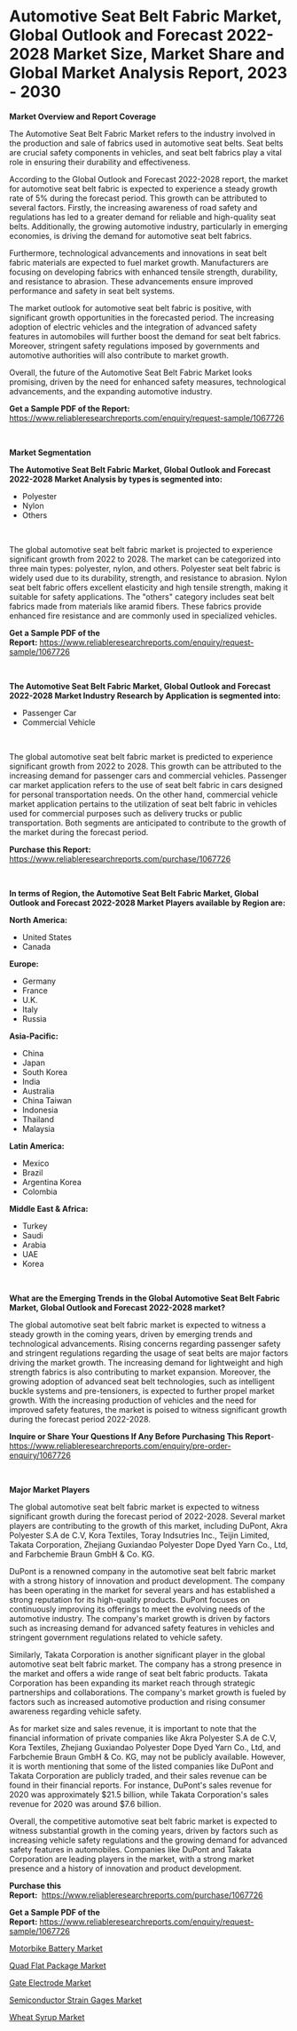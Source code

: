 <p><h1>Automotive Seat Belt Fabric Market, Global Outlook and Forecast 2022-2028 Market Size, Market Share and Global Market Analysis Report, 2023 - 2030</h1></p><p><strong>Market Overview and Report Coverage</strong></p>
<p><p>The Automotive Seat Belt Fabric Market refers to the industry involved in the production and sale of fabrics used in automotive seat belts. Seat belts are crucial safety components in vehicles, and seat belt fabrics play a vital role in ensuring their durability and effectiveness. </p><p>According to the Global Outlook and Forecast 2022-2028 report, the market for automotive seat belt fabric is expected to experience a steady growth rate of 5% during the forecast period. This growth can be attributed to several factors. Firstly, the increasing awareness of road safety and regulations has led to a greater demand for reliable and high-quality seat belts. Additionally, the growing automotive industry, particularly in emerging economies, is driving the demand for automotive seat belt fabrics.</p><p>Furthermore, technological advancements and innovations in seat belt fabric materials are expected to fuel market growth. Manufacturers are focusing on developing fabrics with enhanced tensile strength, durability, and resistance to abrasion. These advancements ensure improved performance and safety in seat belt systems.</p><p>The market outlook for automotive seat belt fabric is positive, with significant growth opportunities in the forecasted period. The increasing adoption of electric vehicles and the integration of advanced safety features in automobiles will further boost the demand for seat belt fabrics. Moreover, stringent safety regulations imposed by governments and automotive authorities will also contribute to market growth.</p><p>Overall, the future of the Automotive Seat Belt Fabric Market looks promising, driven by the need for enhanced safety measures, technological advancements, and the expanding automotive industry.</p></p>
<p><strong>Get a Sample PDF of the Report:</strong> <a href="https://www.reliableresearchreports.com/enquiry/request-sample/1067726">https://www.reliableresearchreports.com/enquiry/request-sample/1067726</a></p>
<p>&nbsp;</p>
<p><strong>Market Segmentation</strong></p>
<p><strong>The Automotive Seat Belt Fabric Market, Global Outlook and Forecast 2022-2028 Market Analysis by types is segmented into:</strong></p>
<p><ul><li>Polyester</li><li>Nylon</li><li>Others</li></ul></p>
<p>&nbsp;</p>
<p><p>The global automotive seat belt fabric market is projected to experience significant growth from 2022 to 2028. The market can be categorized into three main types: polyester, nylon, and others. Polyester seat belt fabric is widely used due to its durability, strength, and resistance to abrasion. Nylon seat belt fabric offers excellent elasticity and high tensile strength, making it suitable for safety applications. The "others" category includes seat belt fabrics made from materials like aramid fibers. These fabrics provide enhanced fire resistance and are commonly used in specialized vehicles.</p></p>
<p><strong>Get a Sample PDF of the Report:</strong>&nbsp;<a href="https://www.reliableresearchreports.com/enquiry/request-sample/1067726">https://www.reliableresearchreports.com/enquiry/request-sample/1067726</a></p>
<p>&nbsp;</p>
<p><strong>The Automotive Seat Belt Fabric Market, Global Outlook and Forecast 2022-2028 Market Industry Research by Application is segmented into:</strong></p>
<p><ul><li>Passenger Car</li><li>Commercial Vehicle</li></ul></p>
<p>&nbsp;</p>
<p><p>The global automotive seat belt fabric market is predicted to experience significant growth from 2022 to 2028. This growth can be attributed to the increasing demand for passenger cars and commercial vehicles. Passenger car market application refers to the use of seat belt fabric in cars designed for personal transportation needs. On the other hand, commercial vehicle market application pertains to the utilization of seat belt fabric in vehicles used for commercial purposes such as delivery trucks or public transportation. Both segments are anticipated to contribute to the growth of the market during the forecast period.</p></p>
<p><strong>Purchase this Report:</strong>&nbsp; <a href="https://www.reliableresearchreports.com/purchase/1067726">https://www.reliableresearchreports.com/purchase/1067726</a></p>
<p>&nbsp;</p>
<p><strong>In terms of Region, the Automotive Seat Belt Fabric Market, Global Outlook and Forecast 2022-2028 Market Players available by Region are:</strong></p>
<p>
    <p> <strong> North America: </strong>
        <ul>
            <li>United States</li>
            <li>Canada</li>
        </ul>
        </p> 
    <p> <strong> Europe: </strong>
        <ul>
            <li>Germany</li>
            <li>France</li>
            <li>U.K.</li>
            <li>Italy</li>
            <li>Russia</li>
        </ul>
        </p> 
    <p> <strong> Asia-Pacific: </strong>
        <ul>
            <li>China</li>
            <li>Japan</li>
            <li>South Korea</li>
            <li>India</li>
            <li>Australia</li>
            <li>China Taiwan</li>
            <li>Indonesia</li>
            <li>Thailand</li>
            <li>Malaysia</li>
        </ul>
        </p> 
    <p> <strong> Latin America: </strong>
        <ul>
            <li>Mexico</li>
            <li>Brazil</li>
            <li>Argentina Korea</li>
            <li>Colombia</li>
        </ul>
        </p> 
    <p> <strong> Middle East & Africa: </strong>
        <ul>
            <li>Turkey</li>
            <li>Saudi</li>
            <li>Arabia</li>
            <li>UAE</li>
            <li>Korea</li>
        </ul>
    </p>
    </p>
<p>&nbsp;</p>
<p><strong>What are the Emerging Trends in the Global Automotive Seat Belt Fabric Market, Global Outlook and Forecast 2022-2028 market?</strong></p>
<p><p>The global automotive seat belt fabric market is expected to witness a steady growth in the coming years, driven by emerging trends and technological advancements. Rising concerns regarding passenger safety and stringent regulations regarding the usage of seat belts are major factors driving the market growth. The increasing demand for lightweight and high strength fabrics is also contributing to market expansion. Moreover, the growing adoption of advanced seat belt technologies, such as intelligent buckle systems and pre-tensioners, is expected to further propel market growth. With the increasing production of vehicles and the need for improved safety features, the market is poised to witness significant growth during the forecast period 2022-2028.</p></p>
<p><strong>Inquire or Share Your Questions If Any Before Purchasing This Report</strong>- <a href="https://www.reliableresearchreports.com/enquiry/pre-order-enquiry/1067726">https://www.reliableresearchreports.com/enquiry/pre-order-enquiry/1067726</a></p>
<p>&nbsp;</p>
<p><strong>Major Market Players</strong></p>
<p><p>The global automotive seat belt fabric market is expected to witness significant growth during the forecast period of 2022-2028. Several market players are contributing to the growth of this market, including DuPont, Akra Polyester S.A de C.V, Kora Textiles, Toray Indsutries Inc., Teijin Limited, Takata Corporation, Zhejiang Guxiandao Polyester Dope Dyed Yarn Co., Ltd, and Farbchemie Braun GmbH & Co. KG.</p><p>DuPont is a renowned company in the automotive seat belt fabric market with a strong history of innovation and product development. The company has been operating in the market for several years and has established a strong reputation for its high-quality products. DuPont focuses on continuously improving its offerings to meet the evolving needs of the automotive industry. The company's market growth is driven by factors such as increasing demand for advanced safety features in vehicles and stringent government regulations related to vehicle safety.</p><p>Similarly, Takata Corporation is another significant player in the global automotive seat belt fabric market. The company has a strong presence in the market and offers a wide range of seat belt fabric products. Takata Corporation has been expanding its market reach through strategic partnerships and collaborations. The company's market growth is fueled by factors such as increased automotive production and rising consumer awareness regarding vehicle safety.</p><p>As for market size and sales revenue, it is important to note that the financial information of private companies like Akra Polyester S.A de C.V, Kora Textiles, Zhejiang Guxiandao Polyester Dope Dyed Yarn Co., Ltd, and Farbchemie Braun GmbH & Co. KG, may not be publicly available. However, it is worth mentioning that some of the listed companies like DuPont and Takata Corporation are publicly traded, and their sales revenue can be found in their financial reports. For instance, DuPont's sales revenue for 2020 was approximately $21.5 billion, while Takata Corporation's sales revenue for 2020 was around $7.6 billion.</p><p>Overall, the competitive automotive seat belt fabric market is expected to witness substantial growth in the coming years, driven by factors such as increasing vehicle safety regulations and the growing demand for advanced safety features in automobiles. Companies like DuPont and Takata Corporation are leading players in the market, with a strong market presence and a history of innovation and product development.</p></p>
<p><strong>Purchase this Report:</strong>&nbsp;&nbsp;<a href="https://www.reliableresearchreports.com/purchase/1067726">https://www.reliableresearchreports.com/purchase/1067726</a></p>
<p></p>
<p><strong>Get a Sample PDF of the Report:</strong>&nbsp;<a href="https://www.reliableresearchreports.com/enquiry/request-sample/1067726">https://www.reliableresearchreports.com/enquiry/request-sample/1067726</a></p>
<p><p><a href="https://medium.com/@landis15236/motorbike-battery-market-size-growth-forecast-2023-2030-af7e1721b59d">Motorbike Battery Market</a></p><p><a href="https://www.linkedin.com/pulse/quad-flat-package-market-share-amp-new-trends-analysis-0jdje/">Quad Flat Package Market</a></p><p><a href="https://www.linkedin.com/pulse/gate-electrode-market-research-report-provides-thorough-qovae/">Gate Electrode Market</a></p><p><a href="https://medium.com/@emiliomartelli542/semiconductor-strain-gages-market-size-growth-forecast-2023-2030-c05801c35afb">Semiconductor Strain Gages Market</a></p><p><a href="https://www.reportprime.com/wheat-syrup-r6802">Wheat Syrup Market</a></p></p>